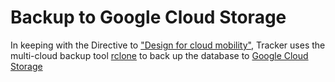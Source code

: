 # Backup to Google Cloud Storage

In keeping with the Directive to ["Design for cloud mobility"](https://www.tbs-sct.gc.ca/pol/doc-eng.aspx?id=32602#claA.2.3.11.3), Tracker uses the multi-cloud backup tool [rclone](https://rclone.org) to back up the database to [Google Cloud Storage](https://cloud.google.com/storage)
